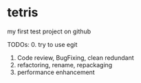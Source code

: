tetris
======

my first test project on github

TODOs:
0. try to use egit  
1. Code review, BugFixing, clean redundant
2. refactoring, rename, repackaging
3. performance enhancement
